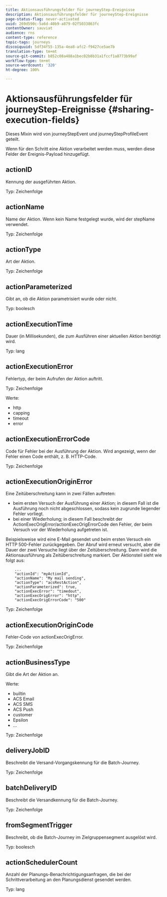 ```yaml
---
title: Aktionsausführungsfelder für journeyStep-Ereignisse
description: Aktionsausführungsfelder für journeyStep-Ereignisse
page-status-flag: never-activated
uuid: 269d590c-5a6d-40b9-a879-02f5033863fc
contentOwner: sauviat
audience: rns
content-type: reference
topic-tags: journeys
discoiquuid: 5df34f55-135a-4ea8-afc2-f9427ce5ae7b
translation-type: tm+mt
source-git-commit: b852c08a488a1bec02b8b31a1fccf1a8773b99af
workflow-type: tm+mt
source-wordcount: '320'
ht-degree: 100%

---
```



# Aktionsausführungsfelder für journeyStep-Ereignisse {#sharing-execution-fields}

Dieses Mixin wird von journeyStepEvent und journeyStepProfileEvent geteilt.

Wenn für den Schritt eine Aktion verarbeitet werden muss, werden diese Felder der Ereignis-Payload hinzugefügt.

## actionID

Kennung der ausgeführten Aktion.

Typ: Zeichenfolge

## actionName

Name der Aktion. Wenn kein Name festgelegt wurde, wird der stepName verwendet.

Typ: Zeichenfolge

## actionType

Art der Aktion.

Typ: Zeichenfolge

## actionParameterized

Gibt an, ob die Aktion parametrisiert wurde oder nicht.

Typ: boolesch

## actionExecutionTime

Dauer (in Millisekunden), die zum Ausführen einer aktuellen Aktion benötigt wird.

Typ: lang

## actionExecutionError

Fehlertyp, der beim Aufrufen der Aktion auftritt.

Typ: Zeichenfolge

Werte:
* http
* capping
* timeout
* error

## actionExecutionErrorCode

Code für Fehler bei der Ausführung der Aktion. Wird angezeigt, wenn der Fehler einen Code enthält, z. B. HTTP-Code.

Typ: Zeichenfolge

## actionExecutionOriginError

Eine Zeitüberschreitung kann in zwei Fällen auftreten:

* beim ersten Versuch der Ausführung einer Aktion; in diesem Fall ist die Ausführung noch nicht abgeschlossen, sodass kein zugrunde liegender Fehler vorliegt.
* bei einer Wiederholung; in diesem Fall beschreibt der ActionExecOrigError/actionExecOrigErrorCode den Fehler, der beim Versuch vor der Wiederholung aufgetreten ist.

Beispielsweise wird eine E-Mail gesendet und beim ersten Versuch ein HTTP 500-Fehler zurückgegeben. Der Abruf wird erneut versucht, aber die Dauer der zwei Versuche liegt über der Zeitüberschreitung. Dann wird die Aktionsausführung als Zeitüberschreitung markiert. Der Aktionsteil sieht wie folgt aus:

```
    ...
    "actionId": "myActionId",
    "actionName": "My mail sending",
    "actionType": "acsRestAction",
    "actionParameterized": true,
    "actionExecError": "timedout",
    "actionExecOrigError": "http",
    "actionExecOrigErrorCode": "500"
```

Typ: Zeichenfolge

## actionExecutionOriginCode

Fehler-Code von actionExecOrigError.

Typ: Zeichenfolge

## actionBusinessType

Gibt die Art der Aktion an.

Werte:

* builtin
* ACS Email
* ACS SMS
* ACS Push
* customer
* Epsilon
* ...

Typ: Zeichenfolge

## deliveryJobID

Beschreibt die Versand-Vorgangskennung für die Batch-Journey.

Typ: Zeichenfolge

## batchDeliveryID

Beschreibt die Versandkennung für die Batch-Journey.

Typ: Zeichenfolge

## fromSegmentTrigger

Beschreibt, ob die Batch-Journey im Zielgruppensegment ausgelöst wird.

Typ: boolesch

## actionSchedulerCount

Anzahl der Planungs-Benachrichtigungsanfragen, die bei der Schrittverarbeitung an den Planungsdienst gesendet werden.

Typ: lang

